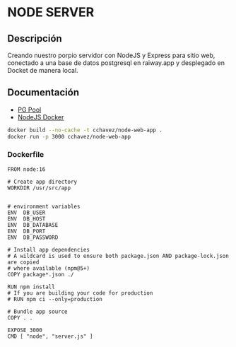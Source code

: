 # NODE SERVER

## Descripción

Creando nuestro porpio servidor con NodeJS y Express para sitio web, conectado a una base de datos postgresql en raiway.app y desplegado en Docket de manera local.

## Documentación

- [PG Pool](https://node-postgres.com/apis/pool)
- [NodeJS Docker](https://nodejs.org/en/docs/guides/nodejs-docker-webapp/)

```bash
docker build --no-cache -t cchavez/node-web-app .
docker run -p 3000 cchavez/node-web-app
```

### Dockerfile

```Dockefile
FROM node:16

# Create app directory
WORKDIR /usr/src/app


# environment variables
ENV  DB_USER
ENV  DB_HOST
ENV  DB_DATABASE
ENV  DB_PORT
ENV  DB_PASSWORD

# Install app dependencies
# A wildcard is used to ensure both package.json AND package-lock.json are copied
# where available (npm@5+)
COPY package*.json ./

RUN npm install
# If you are building your code for production
# RUN npm ci --only=production

# Bundle app source
COPY . .

EXPOSE 3000
CMD [ "node", "server.js" ]
```
